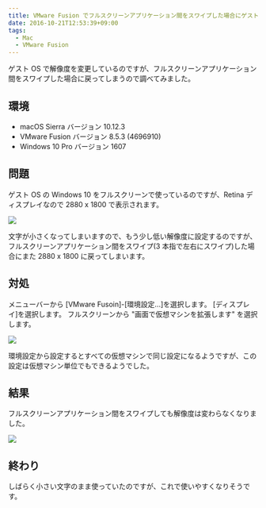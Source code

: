 ```yaml
---
title: VMware Fusion でフルスクリーンアプリケーション間をスワイプした場合にゲスト OS の解像度が変わってしまう
date: 2016-10-21T12:53:39+09:00
tags:
  - Mac
  - VMware Fusion
---
```


ゲスト OS で解像度を変更しているのですが、フルスクリーンアプリケーション間をスワイプした場合に戻ってしまうので調べてみました。

<!--more-->

## 環境

* macOS Sierra バージョン 10.12.3
* VMware Fusion バージョン 8.5.3 (4696910)
* Windows 10 Pro バージョン 1607

## 問題

ゲスト OS の Windows 10 をフルスクリーンで使っているのですが、Retina ディスプレイなので 2880 x 1800 で表示されます。

![](/img/52-01.jpg)

文字が小さくなってしまいますので、もう少し低い解像度に設定するのですが、フルスクリーンアプリケーション間をスワイプ(3 本指で左右にスワイプ)した場合にまた 2880 x 1800 に戻ってしまいます。

## 対処

メニューバーから [VMware Fusoin]-[環境設定...]を選択します。
[ディスプレイ]を選択します。
フルスクリーンから "画面で仮想マシンを拡張します" を選択します。

![](/img/52-02.png)

環境設定から設定するとすべての仮想マシンで同じ設定になるようですが、この設定は仮想マシン単位でもできるようでした。

## 結果

フルスクリーンアプリケーション間をスワイプしても解像度は変わらなくなりました。

![](/img/52-03.jpg)

## 終わり

しばらく小さい文字のまま使っていたのですが、これで使いやすくなりそうです。

